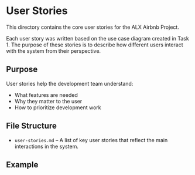 # User Stories

This directory contains the core user stories for the ALX Airbnb Project.

Each user story was written based on the use case diagram created in Task 1. The purpose of these stories is to describe how different users interact with the system from their perspective.

## Purpose

User stories help the development team understand:
- What features are needed
- Why they matter to the user
- How to prioritize development work

## File Structure

- `user-stories.md` – A list of key user stories that reflect the main interactions in the system.

## Example

